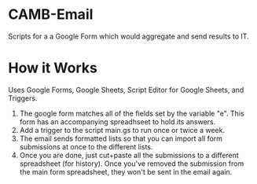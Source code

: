 # CAMB-Email
Scripts for a a Google Form which would aggregate and send results to IT.

# How it Works
Uses Google Forms, Google Sheets, Script Editor for Google Sheets, and Triggers.

1. The google form matches all of the fields set by the variable "e". This form has an accompanying spreadhseet to hold its answers.
1. Add a trigger to the script main.gs to run once or twice a week.
2. The email sends formatted lists so that you can import all form submissions at once to the different lists.
3. Once you are done, just cut+paste all the submissions to a different spreadsheet (for history). Once you've removed the submission from the main form spreadsheet, they won't be sent in the email again.
